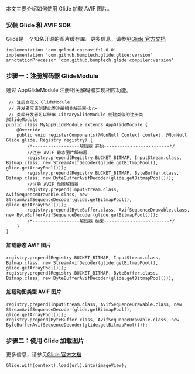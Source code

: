 
本文主要介绍如何使用 Glide 加载 AVIF 图片。


### 安装 Glide 和 AVIF SDK

Glide是一个知名开源的图片缓存库。更多信息，请参见[Glide 官方文档](https://bumptech.github.io/glide/)

```
implementation 'com.qcloud.cos:avif:1.0.0'   
implementation 'com.github.bumptech.glide:glide:version'
annotationProcessor 'com.github.bumptech.glide:compiler:version' 
```

### 步骤一：注册解码器 GlideModule

通过 AppGlideModule 注册相关解码器实现相应功能。
```
 // 注册自定义 GlideModule
 // 开发者应该创建此类注册相关解码器<br>
 // 类库开发者可以继承 LibraryGlideModule 创建类似的注册类
@GlideModule
public class MyAppGlideModule extends AppGlideModule {
    @Override
    public void registerComponents(@NonNull Context context, @NonNull Glide glide, Registry registry) {
        /*------------------解码器 开始-------------------------*/
        //注册 AVIF 静态图片解码器
        registry.prepend(Registry.BUCKET_BITMAP, InputStream.class, Bitmap.class, new StreamAvifDecoder(glide.getBitmapPool(), glide.getArrayPool()));
        registry.prepend(Registry.BUCKET_BITMAP, ByteBuffer.class, Bitmap.class, new ByteBufferAvifDecoder(glide.getBitmapPool()));
        //注册 AVIF 动图解码器
        registry.prepend(InputStream.class, AvifSequenceDrawable.class, new StreamAvifSequenceDecoder(glide.getBitmapPool(), glide.getArrayPool()));
        registry.prepend(ByteBuffer.class, AvifSequenceDrawable.class, new ByteBufferAvifSequenceDecoder(glide.getBitmapPool()));
        /*------------------解码器 结束-------------------------*/
    }
}
```

#### 加载静态 AVIF 图片

```
registry.prepend(Registry.BUCKET_BITMAP, InputStream.class, Bitmap.class, new StreamAvifDecoder(glide.getBitmapPool(), glide.getArrayPool()));
registry.prepend(Registry.BUCKET_BITMAP, ByteBuffer.class, Bitmap.class, new ByteBufferAvifDecoder(glide.getBitmapPool()));
```

#### 加载动图类型 AVIF 图片

```
registry.prepend(InputStream.class, AvifSequenceDrawable.class, new StreamAvifSequenceDecoder(glide.getBitmapPool(), glide.getArrayPool()));
registry.prepend(ByteBuffer.class, AvifSequenceDrawable.class, new ByteBufferAvifSequenceDecoder(glide.getBitmapPool()));
```

### 步骤二：使用 Glide 加载图片

更多信息，请参见[Glide 官方文档](https://bumptech.github.io/glide/)

```
Glide.with(context).load(url).into(imageView);
```